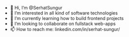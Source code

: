 - 👋 Hi, I’m @SerhatSungur
- 👀 I’m interested in all kind of software technologies
- 🌱 I’m currently learning how to build frontend projects
- 💞️ I’m looking to collaborate on fullstack web-apps
- 📫 How to reach me: linkedin.com/in/serhat-sungur/

<!---
SerhatSungur/SerhatSungur is a ✨ special ✨ repository because its `README.md` (this file) appears on your GitHub profile.
You can click the Preview link to take a look at your changes.
--->
